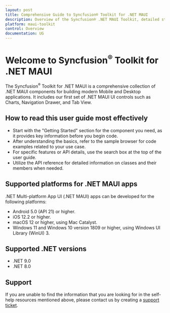 ```yaml
---
layout: post
title: Comprehensive Guide to Syncfusion® Toolkit for .NET MAUI
description: Overview of the Syncfusion® .NET MAUI Toolkit, detailed steps on how to read the user guide effectively, and supported platforms.
platform: maui-toolkit
control: Overview
documentation: UG
---
```


# Welcome to Syncfusion<sup>®</sup> Toolkit for .NET MAUI

The Syncfusion<sup>®</sup> Toolkit for .NET MAUI is a comprehensive collection of .NET MAUI components for building modern Mobile and Desktop applications. It includes our first set of .NET MAUI UI controls such as Charts, Navigation Drawer, and Tab View.

## How to read this user guide most effectively

* Start with the "Getting Started" section for the component you need, as it provides key information before you begin code.
* After understanding the basics, refer to the sample browser for code examples related to your use case.
* For specific features or API details, use the search box at the top of the user guide.
* Utilize the API reference for detailed information on classes and their members when needed.

## Supported platforms for .NET MAUI apps

.NET Multi-platform App UI (.NET MAUI) apps can be developed for the following platforms:

* Android 5.0 (API 21) or higher.
* iOS 12.2 or higher.
* macOS 12 or higher, using Mac Catalyst.
* Windows 11 and Windows 10 version 1809 or higher, using Windows UI Library (WinUI) 3.

## Supported .NET versions

* .NET 9.0
* .NET 8.0

## Support

If you are unable to find the information that you are looking for in the self-help resources mentioned above, please contact us by creating a [support ticket](https://mauitoolkit.syncfusion.com/).